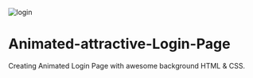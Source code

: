 ![login](https://github.com/codeaashu/Animated-attractive-Login-Page/assets/130897584/77914cda-281a-4a3f-8231-dd2f339f5e01)
# Animated-attractive-Login-Page
Creating Animated Login Page with awesome background HTML &amp; CSS.
